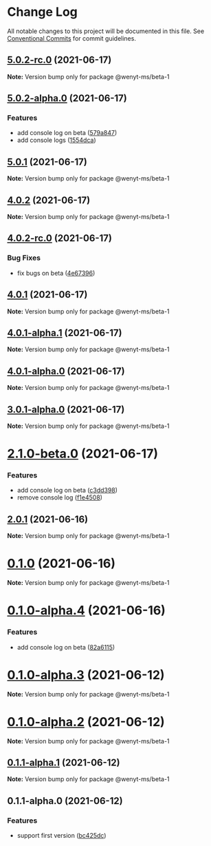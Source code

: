 # Change Log

All notable changes to this project will be documented in this file.
See [Conventional Commits](https://conventionalcommits.org) for commit guidelines.

## [5.0.2-rc.0](https://github.com/wenytang-ms-123/TestAction/compare/@wenyt-ms/beta-1@5.0.2-alpha.0...@wenyt-ms/beta-1@5.0.2-rc.0) (2021-06-17)

**Note:** Version bump only for package @wenyt-ms/beta-1





## [5.0.2-alpha.0](https://github.com/wenytang-ms-123/TestAction/compare/@wenyt-ms/beta-1@5.0.1...@wenyt-ms/beta-1@5.0.2-alpha.0) (2021-06-17)


### Features

* add console log on beta ([579a847](https://github.com/wenytang-ms-123/TestAction/commit/579a84769784b8f357a2c3dbf74b93d20b2067d6))
* add console logs ([1554dca](https://github.com/wenytang-ms-123/TestAction/commit/1554dca706695488500e686ef23fbac45da57fec))





## [5.0.1](https://github.com/wenytang-ms-123/TestAction/compare/@wenyt-ms/beta-1@4.0.2...@wenyt-ms/beta-1@5.0.1) (2021-06-17)

**Note:** Version bump only for package @wenyt-ms/beta-1





## [4.0.2](https://github.com/wenytang-ms-123/TestAction/compare/@wenyt-ms/beta-1@4.0.2-rc.0...@wenyt-ms/beta-1@4.0.2) (2021-06-17)

**Note:** Version bump only for package @wenyt-ms/beta-1





## [4.0.2-rc.0](https://github.com/wenytang-ms-123/TestAction/compare/@wenyt-ms/beta-1@4.0.1...@wenyt-ms/beta-1@4.0.2-rc.0) (2021-06-17)


### Bug Fixes

* fix bugs on beta ([4e67396](https://github.com/wenytang-ms-123/TestAction/commit/4e67396cb801c170e4a111f2488674c27642927a))





## [4.0.1](https://github.com/wenytang-ms-123/TestAction/compare/@wenyt-ms/beta-1@4.0.1-alpha.1...@wenyt-ms/beta-1@4.0.1) (2021-06-17)

**Note:** Version bump only for package @wenyt-ms/beta-1





## [4.0.1-alpha.1](https://github.com/wenytang-ms-123/TestAction/compare/@wenyt-ms/beta-1@4.0.1-alpha.0...@wenyt-ms/beta-1@4.0.1-alpha.1) (2021-06-17)

**Note:** Version bump only for package @wenyt-ms/beta-1





## [4.0.1-alpha.0](https://github.com/wenytang-ms-123/TestAction/compare/@wenyt-ms/beta-1@3.0.1-alpha.0...@wenyt-ms/beta-1@4.0.1-alpha.0) (2021-06-17)

**Note:** Version bump only for package @wenyt-ms/beta-1





## [3.0.1-alpha.0](https://github.com/wenytang-ms-123/TestAction/compare/@wenyt-ms/beta-1@2.1.0-beta.0...@wenyt-ms/beta-1@3.0.1-alpha.0) (2021-06-17)

**Note:** Version bump only for package @wenyt-ms/beta-1





# [2.1.0-beta.0](https://github.com/wenytang-ms-123/TestAction/compare/@wenyt-ms/beta-1@2.0.1...@wenyt-ms/beta-1@2.1.0-beta.0) (2021-06-17)


### Features

* add console log on beta ([c3dd398](https://github.com/wenytang-ms-123/TestAction/commit/c3dd3985ad7a99939eddfba6e7b05c77a4b6eede))
* remove console log ([f1e4508](https://github.com/wenytang-ms-123/TestAction/commit/f1e450835fdfb98b50139e1d11afead21c0d20bd))





## [2.0.1](https://github.com/wenytang-ms-123/TestAction/compare/@wenyt-ms/beta-1@0.1.0...@wenyt-ms/beta-1@2.0.1) (2021-06-16)

**Note:** Version bump only for package @wenyt-ms/beta-1





# [0.1.0](https://github.com/wenytang-ms-123/TestAction/compare/@wenyt-ms/beta-1@0.1.0-alpha.4...@wenyt-ms/beta-1@0.1.0) (2021-06-16)

**Note:** Version bump only for package @wenyt-ms/beta-1





# [0.1.0-alpha.4](https://github.com/wenytang-ms-123/TestAction/compare/@wenyt-ms/beta-1@0.1.0-alpha.3...@wenyt-ms/beta-1@0.1.0-alpha.4) (2021-06-16)


### Features

* add console log on beta ([82a6115](https://github.com/wenytang-ms-123/TestAction/commit/82a611514bdffefaf33cba18dde009c1412b0dbd))





# [0.1.0-alpha.3](https://github.com/wenytang-ms-123/TestAction/compare/@wenyt-ms/beta-1@0.1.0-alpha.2...@wenyt-ms/beta-1@0.1.0-alpha.3) (2021-06-12)

**Note:** Version bump only for package @wenyt-ms/beta-1





# [0.1.0-alpha.2](https://github.com/wenytang-ms-123/TestAction/compare/@wenyt-ms/beta-1@0.1.1-alpha.1...@wenyt-ms/beta-1@0.1.0-alpha.2) (2021-06-12)

**Note:** Version bump only for package @wenyt-ms/beta-1





## [0.1.1-alpha.1](https://github.com/wenytang-ms-123/TestAction/compare/@wenyt-ms/beta-1@0.1.1-alpha.0...@wenyt-ms/beta-1@0.1.1-alpha.1) (2021-06-12)

**Note:** Version bump only for package @wenyt-ms/beta-1





## 0.1.1-alpha.0 (2021-06-12)


### Features

* support first version ([bc425dc](https://github.com/wenytang-ms-123/TestAction/commit/bc425dc45e9241156b1e2af5dcae65cd2df2b57c))
